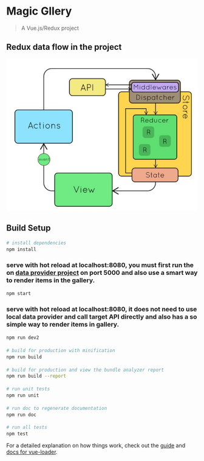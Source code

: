 # Magic Gllery

> A Vue.js/Redux project

## Redux data flow in the project

![Redux Data Flow](https://raw.githubusercontent.com/hedco-dev/magic-gallery/master/images/redux.jpg "Redux Data Flow")

## Build Setup

``` bash
# install dependencies
npm install
```

### serve with hot reload at localhost:8080, you must first run the on [data provider project](https://github.com/hedco-dev/Magic-Photo-Provider) on port 5000 and also use a smart way to render items in the gallery.

``` bash
npm start
```

### serve with hot reload at localhost:8080, it does not need to use local data provider and call target API directly and also has a so simple way to render items in gallery.

``` bash
npm run dev2

# build for production with minification
npm run build

# build for production and view the bundle analyzer report
npm run build --report

# run unit tests
npm run unit

# run doc to regenerate documentation 
npm run doc

# run all tests
npm test
```

For a detailed explanation on how things work, check out the [guide](http://vuejs-templates.github.io/webpack/) and [docs for vue-loader](http://vuejs.github.io/vue-loader).
